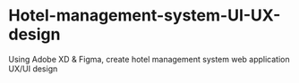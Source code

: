 # Hotel-management-system-UI-UX-design
Using Adobe XD & Figma, create hotel management system web application UX/UI design
